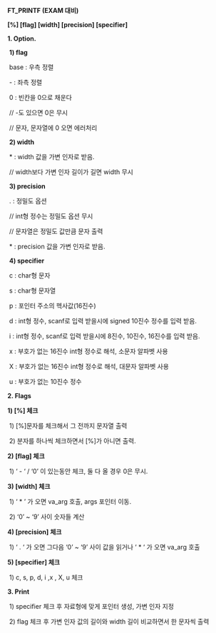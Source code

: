 **FT_PRINTF (EXAM 대비)**



**[%] [flag] [width] [precision] [specifier]**



**1. Option.**



​	**1) flag** 

​		base : 우측 정렬



​		- : 좌측 정렬



​		0 : 빈칸을 0으로 채운다

​			// -도 있으면 0은 무시

​			// 문자, 문자열에 0 오면 에러처리

​	**2) width**

​		* : width 값을 가변 인자로 받음.

​			// width보다 가변 인자 길이가 길면 width 무시

​	**3) precision**

​		. : 정밀도 옵션

​			// int형 정수는 정밀도 옵션 무시

​			// 문자열은 정밀도 값만큼 문자 출력

​		* : precision 값을 가변 인자로 받음.

​	**4) specifier**

​		c : char형 문자

​		s : char형 문자열

​		p : 포인터 주소의 헥사값(16진수)

​		d : int형 정수, scanf로 입력 받을시에 signed 10진수 정수를 입력 받음.

​		i : int형 정수, scanf로 입력 받을시에 8진수, 10진수, 16진수를 입력 받음.

​		x : 부호가 없는 16진수 int형 정수로 해석, 소문자 알파벳 사용

​		X : 부호가 없는 16진수 int형 정수로 해석, 대문자 알파벳 사용

​		u : 부호가 없는 10진수 정수



**2. Flags**

**1) [%] 체크**

​		1) [%]문자를 체크해서 그 전까지 문자열 출력

​		2) 분자를 하나씩 체크하면서 [%]가 아니면 출력.

**2) [flag] 체크**

​		1) ‘ - ‘ / ‘0’ 이 있는동안 체크, 둘 다 올 경우 0은 무시.

**3) [width] 체크**

​		1) ‘ * ’ 가 오면 va_arg 호출, args 포인터 이동.

​		2) ‘0’ ~ ‘9’ 사이 숫자들 계산

**4) [precision] 체크**

​		1) ‘ . ‘ 가 오면 그다음 ‘0’ ~ ‘9’ 사이 값을 읽거나 ‘ * ‘ 가 오면 va_arg 호출

**5) [specifier] 체크** 

​		1) c, s, p, d, i ,x , X, u 체크



**3. Print**

​	1) specifier 체크 후 자료형에 맞게 포인터 생성, 가변 인자 지정

​	2) flag 체크 후 가변 인자 값의 길이와 width 길이 비교하면서 한 문자씩 출력